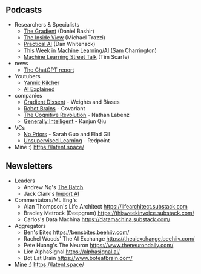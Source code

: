 
## Podcasts

- Researchers & Specialists
	- [The Gradient](https://thegradientpub.substack.com/s/podcast) (Daniel Bashir)
	- [The Inside View](https://theinsideview.ai/) (Michael Trazzi)
	- [Practical AI](https://changelog.com/practicalai) (Dan Whitenack)
	- [This Week in Machine Learning/AI](https://twimlai.com/podcast/twimlai/) (Sam Charrington)
	- [Machine Learning Street Talk](https://www.youtube.com/c/MachineLearningStreetTalk) (Tim Scarfe)
- news
	- [The ChatGPT report](https://anchor.fm/ben-meyerhoeffer/episodes/Ep-30-Bard-vs-Bing-e212edr)
- Youtubers
	- [Yannic Kilcher](https://www.youtube.com/@YannicKilcher)
	- [AI Explained](https://www.youtube.com/@ai-explained-)
- companies
	- [Gradient Dissent](https://www.youtube.com/playlist?list=PLD80i8An1OEEb1jP0sjEyiLG8ULRXFob_) - Weights and Biases
	- [Robot Brains](https://overcast.fm/+r1P6FV03w) - Covariant
	- [The Cognitive Revolution](https://www.cognitiverevolution.ai/) - Nathan Labenz
	- [Generally Intelligent](https://generallyintelligent.com/podcast) - Kanjun Qiu
- VCs
	- [No Priors](https://linktr.ee/nopriors) - Sarah Guo and Elad Gil
	- [Unsupervised Learning](https://podtail.com/en/podcast/unsupervised-learning/) - Redpoint
- Mine :) https://latent.space/

## Newsletters

- Leaders
	- Andrew Ng's [The Batch](https://www.deeplearning.ai/the-batch/)
	- Jack Clark's [Import AI](https://importai.substack.com/p/import-ai-321-open-source-gpt3-giving?utm_source=substack&utm_medium=email)
- Commentators/ML Eng's
	- Alan Thompson's Life Architect https://lifearchitect.substack.com
	- Bradley Metrock (Deepgram) https://thisweekinvoice.substack.com/
	- Carlos's Data Machina https://datamachina.substack.com/
- Aggregators
	- Ben's Bites https://bensbites.beehiiv.com/
	- Rachel Woods' The AI Exchange https://theaiexchange.beehiiv.com/
	- Pete Huang's The Neuron https://www.theneurondaily.com/
	- Lior AlphaSignal https://alphasignal.ai/
	- Bot Eat Brain https://www.boteatbrain.com/
- Mine :) https://latent.space/